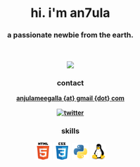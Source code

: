 <h1 align="center">hi. i'm an7ula</h1> <h3 align="center">a passionate newbie from the earth.</h3> <br> <p align="center"> <img src="https://img.icons8.com/stickers/2x/grey.png" align="center" width="144px"> </p> <h3 align="center">contact</h3> <p align="center"> <a href="mailto:anjulameegalla@gmail.com?subject=Hi%2C%20Anjula." target="blank"> <b> anjulameegalla {at} gmail {dot} com </a> </p> <p align="center"> <a href="https://twitter.com/an7ula" target="blank"> <img align="center" src="https://img.icons8.com/color/2x/twitter.png" alt="twitter" width="43" /> </a> </p> <h3 align="center">skills</h3> <p align="center"> <img src="https://raw.githubusercontent.com/devicons/devicon/master/icons/html5/html5-original-wordmark.svg" alt="html5" width="40"/> <img src="https://raw.githubusercontent.com/devicons/devicon/master/icons/css3/css3-original-wordmark.svg" alt="css3" width="40"/> <img src="https://raw.githubusercontent.com/devicons/devicon/master/icons/python/python-original.svg" alt="python" width="38"/> <img src="https://raw.githubusercontent.com/devicons/devicon/master/icons/linux/linux-original.svg" alt="linux" width="37"/> </p> <!--1lineofcode-->
